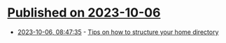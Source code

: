 # [Published on 2023-10-06](index.md)

* [2023-10-06, 08:47:35](https://lobste.rs/s/gbnsox/tips_on_how_structure_your_home_directory) - [Tips on how to structure your home directory](https://unixsheikh.com/articles/tips-on-how-to-structure-your-home-directory.html)
